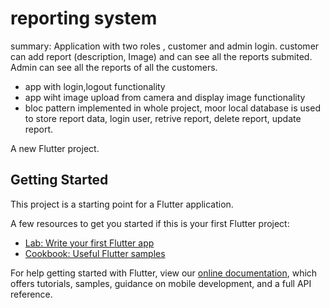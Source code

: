 # reporting system
summary:
Application with two roles , customer and admin login. customer can add report (description, Image) and can see all the reports submited. Admin can see all the reports of all the customers.

- app with login,logout functionality 
- app wiht image upload from camera and display image functionality 
- bloc pattern implemented in whole project, moor local database is used to store report data, login user, retrive report, delete report, update report.

A new Flutter project.

## Getting Started

This project is a starting point for a Flutter application.

A few resources to get you started if this is your first Flutter project:

- [Lab: Write your first Flutter app](https://flutter.dev/docs/get-started/codelab)
- [Cookbook: Useful Flutter samples](https://flutter.dev/docs/cookbook)

For help getting started with Flutter, view our
[online documentation](https://flutter.dev/docs), which offers tutorials,
samples, guidance on mobile development, and a full API reference.
